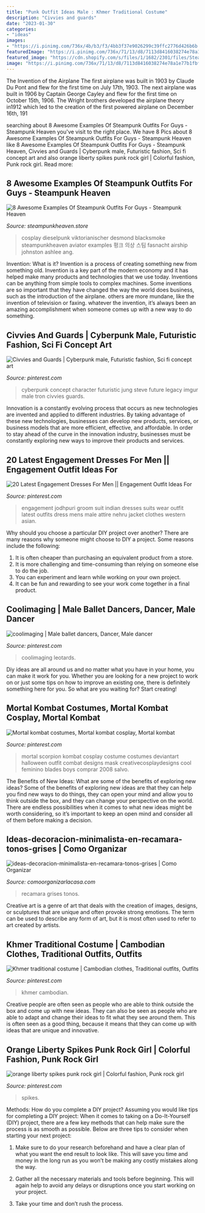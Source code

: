 ```yaml
---
title: "Punk Outfit Ideas Male : Khmer Traditional Costume"
description: "Civvies and guards"
date: "2023-01-30"
categories:
- "ideas"
images:
- "https://i.pinimg.com/736x/4b/b3/f3/4bb3f37e9026299c39ffc2776d426b6b.jpg"
featuredImage: "https://i.pinimg.com/736x/71/13/d8/7113d8416038274e78a1e77b1fbfd0ed.jpg"
featured_image: "https://cdn.shopify.com/s/files/1/1682/2301/files/Steampunk_kid_zpszydd2ub4_1024x1024.jpg?v=1488504643"
image: "https://i.pinimg.com/736x/71/13/d8/7113d8416038274e78a1e77b1fbfd0ed.jpg"
---
```



The Invention of the Airplane
The first airplane was built in 1903 by Claude Du Pont and flew for the first time on July 17th, 1903. The next airplane was built in 1906 by Captain George Cayley and flew for the first time on October 15th, 1906. The Wright brothers developed the airplane theory in1912 which led to the creation of the first powered airplane on December 16th, 191
	

		
searching about 8 Awesome Examples Of Steampunk Outfits For Guys - Steampunk Heaven you've visit to the right place. We have 8 Pics about 8 Awesome Examples Of Steampunk Outfits For Guys - Steampunk Heaven like 8 Awesome Examples Of Steampunk Outfits For Guys - Steampunk Heaven, Civvies and Guards | Cyberpunk male, Futuristic fashion, Sci fi concept art and also orange liberty spikes punk rock girl | Colorful fashion, Punk rock girl. Read more:
		
    
## 8 Awesome Examples Of Steampunk Outfits For Guys - Steampunk Heaven

<img loading=lazy src="https://cdn.shopify.com/s/files/1/1682/2301/files/Steampunk_kid_zpszydd2ub4_1024x1024.jpg?v=1488504643" onerror="this.onerror=null;this.src='https://tse1.mm.bing.net/th?id=OIP.x2stOoA7IPhbsnJOBCSfZAHaLG&amp;pid=15.1';" alt="8 Awesome Examples Of Steampunk Outfits For Guys - Steampunk Heaven">

_Source: steampunkheaven.store_

>cosplay dieselpunk viktorianischer desmond blacksmoke steampunkheaven aviator examples 펑크 의상 스팀 fasnacht airship johnston ashlee ang. 

	

Invention: What is it?
Invention is a process of creating something new from something old. Invention is a key part of the modern economy and it has helped make many products and technologies that we use today. Inventions can be anything from simple tools to complex machines. Some inventions are so important that they have changed the way the world does business, such as the introduction of the airplane. others are more mundane, like the invention of television or faxing. whatever the invention, it’s always been an amazing accomplishment when someone comes up with a new way to do something.

    
## Civvies And Guards | Cyberpunk Male, Futuristic Fashion, Sci Fi Concept Art

<img loading=lazy src="https://i.pinimg.com/736x/45/b7/fd/45b7fd6aaddb9c20b5bb2637864f3fcb--cyberpunk-character-future-people.jpg" onerror="this.onerror=null;this.src='https://tse3.mm.bing.net/th?id=OIP.mY6FYiSoJmsPkg_j6xxStQHaLc&amp;pid=15.1';" alt="Civvies and Guards | Cyberpunk male, Futuristic fashion, Sci fi concept art">

_Source: pinterest.com_

>cyberpunk concept character futuristic jung steve future legacy imgur male tron civvies guards. 

	

Innovation is a constantly evolving process that occurs as new technologies are invented and applied to different industries. By taking advantage of these new technologies, businesses can develop new products, services, or business models that are more efficient, effective, and affordable. In order to stay ahead of the curve in the innovation industry, businesses must be constantly exploring new ways to improve their products and services.

    
## 20 Latest Engagement Dresses For Men || Engagement Outfit Ideas For

<img loading=lazy src="https://i.pinimg.com/736x/4b/b3/f3/4bb3f37e9026299c39ffc2776d426b6b.jpg" onerror="this.onerror=null;this.src='https://tse2.mm.bing.net/th?id=OIP._wSKs2fP3FG7iR6WYE09xAHaLH&amp;pid=15.1';" alt="20 Latest Engagement Dresses For Men || Engagement Outfit Ideas For">

_Source: pinterest.com_

>engagement jodhpuri groom suit indian dresses suits wear outfit latest outfits dress mens male attire nehru jacket clothes western asian. 

	

Why should you choose a particular DIY project over another?
There are many reasons why someone might choose to DIY a project. Some reasons include the following: 
1) It is often cheaper than purchasing an equivalent product from a store.
2) It is more challenging and time-consuming than relying on someone else to do the job.
3) You can experiment and learn while working on your own project.
4) It can be fun and rewarding to see your work come together in a final product.

    
## Coolimaging | Male Ballet Dancers, Dancer, Male Dancer

<img loading=lazy src="https://i.pinimg.com/736x/76/73/f7/7673f7a3ec805b04c03e4b3757d2c99a--lycra-spandex-posing-ideas.jpg" onerror="this.onerror=null;this.src='https://tse4.mm.bing.net/th?id=OIP.qwi4e2x7134T7rGUCa2x_wHaKx&amp;pid=15.1';" alt="coolimaging | Male ballet dancers, Dancer, Male dancer">

_Source: pinterest.com_

>coolimaging leotards. 

	

Diy ideas are all around us and no matter what you have in your home, you can make it work for you. Whether you are looking for a new project to work on or just some tips on how to improve an existing one, there is definitely something here for you. So what are you waiting for? Start creating!

    
## Mortal Kombat Costumes, Mortal Kombat Cosplay, Mortal Kombat

<img loading=lazy src="https://i.pinimg.com/736x/71/13/d8/7113d8416038274e78a1e77b1fbfd0ed.jpg" onerror="this.onerror=null;this.src='https://tse1.mm.bing.net/th?id=OIP.04zDofaF22cS4na9rpJsxgHaLR&amp;pid=15.1';" alt="Mortal kombat costumes, Mortal kombat cosplay, Mortal kombat">

_Source: pinterest.com_

>mortal scorpion kombat cosplay costume costumes deviantart halloween outfit combat designs mask creativecosplaydesigns cool feminino blades boys comprar 2008 salvo. 

	

The Benefits of New Ideas: What are some of the benefits of exploring new ideas?
Some of the benefits of exploring new ideas are that they can help you find new ways to do things, they can open your mind and allow you to think outside the box, and they can change your perspective on the world. There are endless possibilities when it comes to what new ideas might be worth considering, so it’s important to keep an open mind and consider all of them before making a decision.

    
## Ideas-decoracion-minimalista-en-recamara-tonos-grises | Como Organizar

<img loading=lazy src="https://comoorganizarlacasa.com/wp-content/uploads/2015/11/ideas-decoracion-minimalista-en-recamara-tonos-grises.jpg" onerror="this.onerror=null;this.src='https://tse2.mm.bing.net/th?id=OIP.ts7pFsSwzAbkVGBEPauz9gHaJ6&amp;pid=15.1';" alt="ideas-decoracion-minimalista-en-recamara-tonos-grises | Como Organizar">

_Source: comoorganizarlacasa.com_

>recamara grises tonos. 

	

Creative art is a genre of art that deals with the creation of images, designs, or sculptures that are unique and often provoke strong emotions. The term can be used to describe any form of art, but it is most often used to refer to art created by artists.

    
## Khmer Traditional Costume | Cambodian Clothes, Traditional Outfits, Outfits

<img loading=lazy src="https://i.pinimg.com/736x/1c/9e/74/1c9e74b2cc2e5ea72da9f23860b7908e.jpg" onerror="this.onerror=null;this.src='https://tse1.mm.bing.net/th?id=OIP.rmg2sjFU95N6YccFGmtU3QHaLH&amp;pid=15.1';" alt="Khmer traditional costume | Cambodian clothes, Traditional outfits, Outfits">

_Source: pinterest.com_

>khmer cambodian. 

	

Creative people are often seen as people who are able to think outside the box and come up with new ideas. They can also be seen as people who are able to adapt and change their ideas to fit what they see around them. This is often seen as a good thing, because it means that they can come up with ideas that are unique and innovative.

    
## Orange Liberty Spikes Punk Rock Girl | Colorful Fashion, Punk Rock Girl

<img loading=lazy src="https://i.pinimg.com/736x/d6/81/29/d68129dae35455fcff273736ee157e78.jpg" onerror="this.onerror=null;this.src='https://tse3.mm.bing.net/th?id=OIP.mxIWYZQk5fwXHtxwwh1pyQHaNK&amp;pid=15.1';" alt="orange liberty spikes punk rock girl | Colorful fashion, Punk rock girl">

_Source: pinterest.com_

>spikes. 

	

Methods: How do you complete a DIY project?
Assuming you would like tips for completing a DIY project: 
When it comes to taking on a Do-It-Yourself (DIY) project, there are a few key methods that can help make sure the process is as smooth as possible. Below are three tips to consider when starting your next project:

1. Make sure to do your research beforehand and have a clear plan of what you want the end result to look like. This will save you time and money in the long run as you won’t be making any costly mistakes along the way.

2. Gather all the necessary materials and tools before beginning. This will again help to avoid any delays or disruptions once you start working on your project.

3. Take your time and don’t rush the process.

